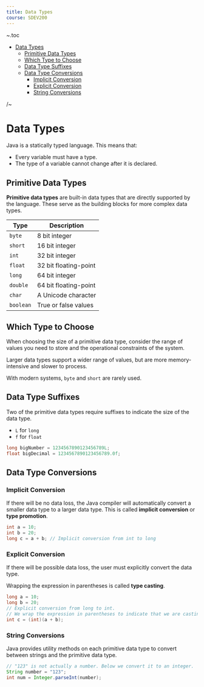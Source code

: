 ```yaml
---
title: Data Types
course: SDEV200
---
```


~.toc

- [Data Types](#data-types)
  - [Primitive Data Types](#primitive-data-types)
  - [Which Type to Choose](#which-type-to-choose)
  - [Data Type Suffixes](#data-type-suffixes)
  - [Data Type Conversions](#data-type-conversions)
    - [Implicit Conversion](#implicit-conversion)
    - [Explicit Conversion](#explicit-conversion)
    - [String Conversions](#string-conversions)

/~

# Data Types

Java is a statically typed language. This means that:

- Every variable must have a type.
- The type of a variable cannot change after it is declared.

## Primitive Data Types

**Primitive data types** are built-in data types that are directly supported by the language. These serve as the building blocks for more complex data types.

| Type      | Description           |
| --------- | --------------------- |
| `byte`    | 8 bit integer         |
| `short`   | 16 bit integer        |
| `int`     | 32 bit integer        |
| `float`   | 32 bit floating-point |
| `long`    | 64 bit integer        |
| `double`  | 64 bit floating-point |
| `char`    | A Unicode character   |
| `boolean` | True or false values  |

## Which Type to Choose

When choosing the size of a primitive data type, consider the range of values you need to store and the operational constraints of the system.

Larger data types support a wider range of values, but are more memory-intensive and slower to process.

With modern systems, `byte` and `short` are rarely used.

## Data Type Suffixes

Two of the primitive data types require suffixes to indicate the size of the data type.

- `L` for `long`
- `f` for `float`

```java
long bigNumber = 1234567890123456789L;
float bigDecimal = 1234567890123456789.0f;
```

## Data Type Conversions

### Implicit Conversion

If there will be no data loss, the Java compiler will automatically convert a smaller data type to a larger data type. This is called **implicit conversion** or **type promotion**.

```java
int a = 10;
int b = 20;
long c = a + b; // Implicit conversion from int to long
```

### Explicit Conversion

If there will be possible data loss, the user must explicitly convert the data type.

Wrapping the expression in parentheses is called **type casting**.

```java
long a = 10;
long b = 20;
// Explicit conversion from long to int.
// We wrap the expression in parentheses to indicate that we are casting the result of the expression to an int.
int c = (int)(a + b);
```

### String Conversions

Java provides utility methods on each primitive data type to convert between strings and the primitive data type.

```java
// "123" is not actually a number. Below we convert it to an integer.
String number = "123";
int num = Integer.parseInt(number);
```
